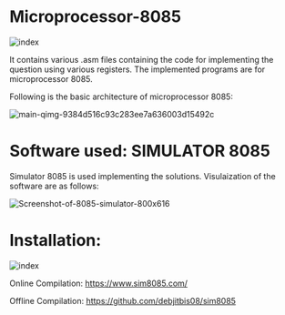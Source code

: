 # Microprocessor-8085

![index](https://user-images.githubusercontent.com/52822987/120146412-a9d58d00-c202-11eb-86d3-1067771b2deb.jpg)

It contains various .asm files containing the code for implementing the question using various registers. The implemented programs are for microprocessor 8085.

Following is the basic architecture of microprocessor 8085:

![main-qimg-9384d516c93c283ee7a636003d15492c](https://user-images.githubusercontent.com/52822987/120146972-8c54f300-c203-11eb-99de-ae1c31900829.jpg)


# Software used: SIMULATOR 8085

Simulator 8085 is used implementing the solutions. Visulaization of the software are as follows:

![Screenshot-of-8085-simulator-800x616](https://user-images.githubusercontent.com/52822987/120147157-dccc5080-c203-11eb-9007-52694ffcc229.jpg)


# Installation: 
![index](https://user-images.githubusercontent.com/52822987/120147340-2026bf00-c204-11eb-98ac-7d606bcc2e5e.jpg)


Online Compilation:   https://www.sim8085.com/

Offline Compilation: https://github.com/debjitbis08/sim8085
